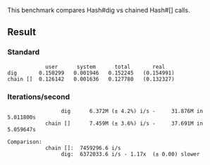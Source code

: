 This benchmark compares Hash#dig vs chained Hash#[] calls.

## Result
### Standard
```
            user      system      total       real
dig       0.150299   0.001946   0.152245   (0.154991)
chain []  0.126142   0.001636   0.127780   (0.132327)
```

### Iterations/second
```
                 dig      6.372M (± 4.2%) i/s -     31.876M in   5.011800s
            chain []      7.459M (± 3.6%) i/s -     37.691M in   5.059647s

Comparison:
            chain []:  7459296.6 i/s
                 dig:  6372033.6 i/s - 1.17x  (± 0.00) slower
```

